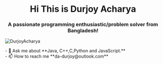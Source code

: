 <h1 align="center">Hi This is Durjoy Acharya</h1>
<h3 align="center">A passionate programming enthusiastic/problem solver  from Bangladesh!</h3>

<p align="left"> <img src="https://komarev.com/ghpvc/?username=DurjoyAcharya&label=Profile%20views&color=0e75b6&style=flat" alt="DurjoyAcharya" /> </p>
- 💬 Ask me about **Java, C++,C,Python and JavaScript.** <br>
- 📫 How to reach me **da-durjoy@outlook.com**


